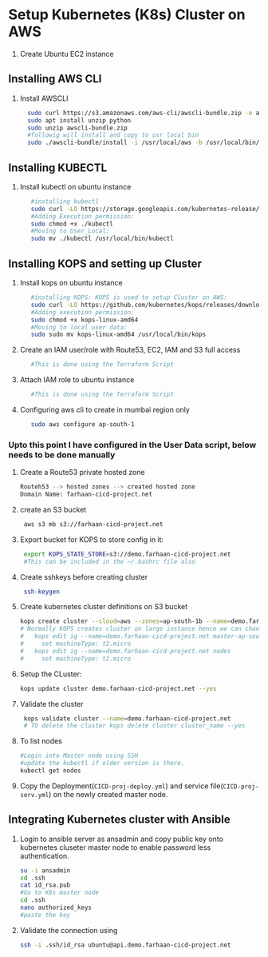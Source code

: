 # Setup Kubernetes (K8s) Cluster on AWS


1. Create Ubuntu EC2 instance

## Installing AWS CLI
1. Install AWSCLI
   ```sh
     sudo curl https://s3.amazonaws.com/aws-cli/awscli-bundle.zip -o awscli-bundle.zip
     sudo apt install unzip python
     sudo unzip awscli-bundle.zip
     #followig will install and copy to usr local bin
     sudo ./awscli-bundle/install -i /usr/local/aws -b /usr/local/bin/aws
    ```

## Installing KUBECTL
1. Install kubectl on ubuntu instance
   ```sh
      #installing kubectl
      sudo curl -LO https://storage.googleapis.com/kubernetes-release/release/$(curl -s https://storage.googleapis.com/kubernetes-release/release/stable.txt)/bin/linux/amd64/kubectl
      #Adding Execution permission:
      sudo chmod +x ./kubectl
      #Moving to User_Local:
      sudo mv ./kubectl /usr/local/bin/kubectl
   ```

## Installing KOPS and setting up Cluster
1. Install kops on ubuntu instance
   ```sh
      #installing KOPS: KOPS is used to setup Cluster on AWS:
      sudo curl -LO https://github.com/kubernetes/kops/releases/download/$(curl -s https://api.github.com/repos/kubernetes/kops/releases/latest | grep tag_name | cut -d '"' -f 4)/kops-linux-amd64
      #Adding execution permission:
      sudo chmod +x kops-linux-amd64
      #Moving to local user data:
      sudo sudo mv kops-linux-amd64 /usr/local/bin/kops
   ```
1. Create an IAM user/role with Route53, EC2, IAM and S3 full access
   ```sh
      #This is done using the Terraform Script
   ```
1. Attach IAM role to ubuntu instance
   ```sh
      #This is done using the Terraform Script
   ```
1. Configuring aws cli to create in mumbai region only      
   ```sh
      sudo aws configure ap-south-1
   ```
### Upto this point I have configured in the User Data script, below needs to be done manually

1. Create a Route53 private hosted zone
   ```sh
   Routeh53 --> hosted zones --> created hosted zone  
   Domain Name: farhaan-cicd-project.net
   ```

1. create an S3 bucket
   ```sh
    aws s3 mb s3://farhaan-cicd-project.net
   ```
1. Export bucket for KOPS to store config in it:
   ```sh
    export KOPS_STATE_STORE=s3://demo.farhaan-cicd-project.net
    #This can be included in the ~/.bashrc file also
   ```

1. Create sshkeys before creating cluster
   ```sh
    ssh-keygen
   ```

1. Create kubernetes cluster definitions on S3 bucket
   ```sh
   kops create cluster --cloud=aws --zones=ap-south-1b --name=demo.farhaan-cicd-project.net  --dns-zone=farhaan-cicd-project.net --dns private
   # Normally KOPS creates cluster on large instance hence we can change the config file to create on smaller instance.
   #   kops edit ig --name=demo.farhaan-cicd-project.net master-ap-south-1b
   #     set machineType: t2.micro
   #   kops edit ig --name=demo.farhaan-cicd-project.net nodes
   #     set machineType: t2.micro 
    ```

1. Setup the CLuster:
    ```sh
    kops update cluster demo.farhaan-cicd-project.net --yes
    ```

1. Validate the cluster
     ```sh
      kops validate cluster --name=demo.farhaan-cicd-project.net
      # TO delete the cluster kops delete cluster cluster_name --yes
    ```

1. To list nodes
   ```sh
   #Login into Master node using SSH 
   #update the kubectl if older version is there.
   kubectl get nodes
   ```

1. Copy the Deployment(`CICD-proj-deploy.yml`) and service file(`CICD-proj-serv.yml`) on the newly created master node. 

## Integrating Kubernetes cluster with Ansible

1. Login to ansible server as ansadmin and copy public key onto kubernetes cluseter master node to enable password less authentication.
   ```sh
   su -i ansadmin
   cd .ssh
   cat id_rsa.pub
   #Go to K8s master node
   cd .ssh 
   nano authorized_keys
   #paste the key
   ```

1. Validate the connection using 
   ```sh
   ssh -i .ssh/id_rsa ubuntu@api.demo.farhaan-cicd-project.net
   ```